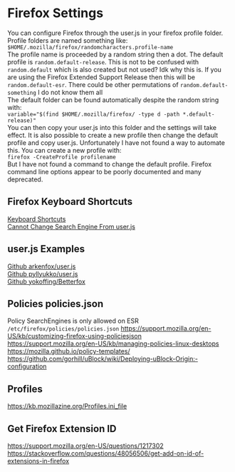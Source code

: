 # Firefox Settings
You can configure Firefox through the user.js in your firefox profile folder.
Profile folders are named something like:<br/>
`$HOME/.mozilla/firefox/randomcharacters.profile-name`<br/>
The profile name is proceeded by a random string then a dot.
The default profile is `random.default-release`.
This is not to be confused with `random.default`
which is also created but not used? Idk why this is.
If you are using the Firefox Extended Support Release then this will be `random.default-esr`.
There could be other permutations of `random.default-something` I do not know them all<br/>
The default folder can be found automatically despite the random string with:<br/>
`variable="$(find $HOME/.mozilla/firefox/ -type d -path *.default-release)"`<br/>
You can then copy your user.js into this folder and the settings will take effect.
It is also possible to create a new profile then change the default profile and copy user.js.
Unfortunately I have not found a way to automate this.
You can create a new profile with:<br/>
`firefox -CreateProfile profilename`<br/>
But I have not found a command to change the default profile.
Firefox command line options appear to be poorly documented and many deprecated.

## Firefox Keyboard Shortcuts
[Keyboard Shortcuts](https://support.mozilla.org/en-US/kb/keyboard-shortcuts-perform-firefox-tasks-quickly)<br  />
[Cannot Change Search Engine From user.js](https://stackoverflow.com/questions/47118248/firefox-ignoring-default-search-engine-preferences)<br  />

## user.js Examples
[Github arkenfox/user.js](https://github.com/arkenfox/user.js)<br/>
[Github pyllyukko/user.js](https://github.com/pyllyukko/user.js)<br/>
[Github yokoffing/Betterfox](https://github.com/yokoffing/Betterfox)<br/>

## Policies policies.json
Policy SearchEngines is only allowed on ESR
`/etc/firefox/policies/policies.json`
https://support.mozilla.org/en-US/kb/customizing-firefox-using-policiesjson<br/>
https://support.mozilla.org/en-US/kb/managing-policies-linux-desktops<br/>
https://mozilla.github.io/policy-templates/<br/>
https://github.com/gorhill/uBlock/wiki/Deploying-uBlock-Origin:-configuration<br/>

## Profiles
https://kb.mozillazine.org/Profiles.ini_file

## Get Firefox Extension ID
https://support.mozilla.org/en-US/questions/1217302<br/>
https://stackoverflow.com/questions/48056506/get-add-on-id-of-extensions-in-firefox<br/>
